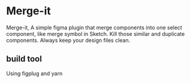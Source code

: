 # Merge-it


Merge-it, A simple figma plugin that merge components into one select component, like merge symbol in Sketch. Kill those similar and duplicate components. Always keep your design files clean.


## build tool
Using figplug and yarn